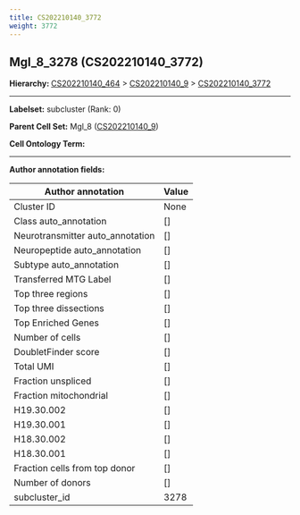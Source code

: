 ```yaml
---
title: CS202210140_3772
weight: 3772
---
```

## Mgl_8_3278 (CS202210140_3772)
<b>Hierarchy: </b>
[CS202210140_464](cell_sets/CS202210140_464.md) >
[CS202210140_9](cell_sets/CS202210140_9.md) >
[CS202210140_3772](cell_sets/CS202210140_3772.md)

---


**Labelset:** subcluster (Rank: 0)

**Parent Cell Set:** Mgl_8 ([CS202210140_9](cell_sets/CS202210140_9.md))



**Cell Ontology Term:** 

[MARKER GENES.]: #


---

[TRANSFERRED ANNOTATIONS.]: #


[AUTHOR ANNOTATION FIELDS.]: #


**Author annotation fields:**

| Author annotation | Value |
|-------------------|-------|
|Cluster ID|None|
|Class auto_annotation|[]|
|Neurotransmitter auto_annotation|[]|
|Neuropeptide auto_annotation|[]|
|Subtype auto_annotation|[]|
|Transferred MTG Label|[]|
|Top three regions|[]|
|Top three dissections|[]|
|Top Enriched Genes|[]|
|Number of cells|[]|
|DoubletFinder score|[]|
|Total UMI|[]|
|Fraction unspliced|[]|
|Fraction mitochondrial|[]|
|H19.30.002|[]|
|H19.30.001|[]|
|H18.30.002|[]|
|H18.30.001|[]|
|Fraction cells from top donor|[]|
|Number of donors|[]|
|subcluster_id|3278|
